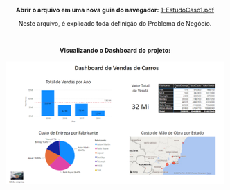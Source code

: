 <html>
<body>


<center>
 
<b>Abrir o arquivo em uma nova guia do navegador:</b> <a href="https://github.com/Wenceslau93/Data-Science-e-BI/blob/master/Power%20BI%202.0/Venda%20de%20Carros/1-EstudoCaso1.pdf">1-EstudoCaso1.pdf</a>

Neste arquivo, é explicado toda definição do Problema de Negócio.

</br>

<b>Visualizando o Dashboard do projeto:</b></br></br>
<img src="https://github.com/Wenceslau93/Data-Science-e-BI/blob/master/Power%20BI%202.0/Venda%20de%20Carros/Print_Venda_de_Carros.PNG?raw=true" alt="sometext"></br></br>

</center>

</body>
</html>
